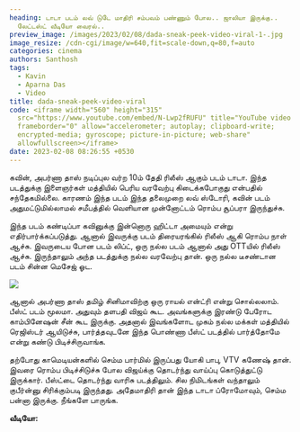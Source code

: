 ```yaml
---
heading: டாடா படம் லவ் டுடே மாதிரி சம்பவம் பண்ணும் போல.. ஜாலியா இருக்கு..
  லேட்டஸ்ட் வீடியோ வைரல்..
preview_image: /images/2023/02/08/dada-sneak-peek-video-viral-1-.jpg
image_resize: /cdn-cgi/image/w=640,fit=scale-down,q=80,f=auto
categories: cinema
authors: Santhosh
tags:
  - Kavin
  - Aparna Das
  - Video
title: dada-sneak-peek-video-viral
code: <iframe width="560" height="315"
  src="https://www.youtube.com/embed/N-Lwp2fRUFU" title="YouTube video player"
  frameborder="0" allow="accelerometer; autoplay; clipboard-write;
  encrypted-media; gyroscope; picture-in-picture; web-share"
  allowfullscreen></iframe>
date: 2023-02-08 08:26:55 +0530
---
```



கவின், அபர்ணா தாஸ் நடிப்புல வர்ற 10ம் தேதி ரிலீஸ் ஆகும் படம் டாடா. இந்த படத்துக்கு இளைஞர்கள் மத்தியில் பெரிய வரவேற்பு கிடைக்கபோகுது என்பதில் சந்தேகமில்லை. காரணம் இந்த படம் இந்த தலைமுறை லவ் ஸ்டோரி, கவின் படம் அதுமட்டுமில்லாமல் சமீபத்தில் வெளியான முன்னோட்டம் ரொம்ப சூப்பரா இருந்துச்சு.

இந்த படம் கண்டிப்பா கவினுக்கு இன்னொரு ஹிட்டா அமையும் என்று எதிர்பார்க்கப்படுத்து. ஆனால் இவருக்கு படம் திரையரங்கில் ரிலீஸ் ஆகி ரொம்ப நாள் ஆச்சு. இவருடைய போன படம் லிப்ட், ஒரு நல்ல படம் ஆனால் அது OTTயில் ரிலீஸ் ஆச்சு. இருந்தாலும் அந்த படத்துக்கு நல்ல வரவேற்பு தான். ஒரு நல்ல டீசண்டான படம் சின்ன மெசேஜ் ஓட.

![](/images/2023/02/08/dada-sneak-peek-video-viral-2-.jpg)

ஆனால் அபர்ணா தாஸ் தமிழ் சினிமாவிற்கு ஒரு ராயல் என்ட்ரி என்று சொல்லலாம். பீஸ்ட் படம் மூலமா. அதுவும் தளபதி விஜய் கூட. அவங்களுக்கு இரண்டு பேரோட காம்பினேஷன் சீன் கூட இருக்கு. அதனால் இவங்களோட முகம் நல்ல மக்கள் மத்தியில் ரெஜிஸ்டர் ஆயிடுச்சு, பார்த்தவுடனே இந்த பொண்ணா பீஸ்ட் படத்தில் பார்த்தோமே என்று கண்டு பிடிச்சிருவாங்க.

தற்போது காமெடியன்களில் செம்ம பார்மில் இருப்பது யோகி பாபு, VTV கணேஷ் தான். இவரை ரொம்ப பிடிச்சிடுச்சு போல விஜய்க்கு தொடர்ந்து வாய்ப்பு கொடுத்துட்டு இருக்கார். பீஸ்ட்டை தொடர்ந்து வாரிசு படத்திலும். சில நிமிடங்கள் வந்தாலும் குபீர்ன்னு சிரிக்கும்படி இருந்தது. அதேமாதிரி தான் இந்த டாடா ப்ரோமோவும், செம்ம பன்னா இருக்கு. நீங்களே பாருங்க.

**வீடியோ:**